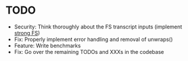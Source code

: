# TODO

- Security: Think thoroughly about the FS transcript inputs (implement [strong FS](https://eprint.iacr.org/2023/691))
- Fix: Properly implement error handling and removal of unwraps()
- Feature: Write benchmarks
- Fix: Go over the remaining TODOs and XXXs in the codebase
